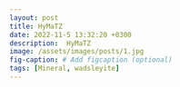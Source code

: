 ```yaml
---
layout: post
title: HyMaTZ
date: 2022-11-5 13:32:20 +0300
description:  HyMaTZ
image: /assets/images/posts/1.jpg
fig-caption: # Add figcaption (optional)
tags: [Mineral, wadsleyite]
---
```

